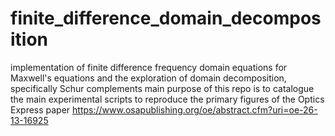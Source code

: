 # finite_difference_domain_decomposition
implementation of finite difference frequency domain equations for Maxwell's equations and the exploration of domain decomposition, specifically Schur complements
main purpose of this repo is to catalogue the main experimental scripts to reproduce the primary figures of the 
Optics Express paper
https://www.osapublishing.org/oe/abstract.cfm?uri=oe-26-13-16925

